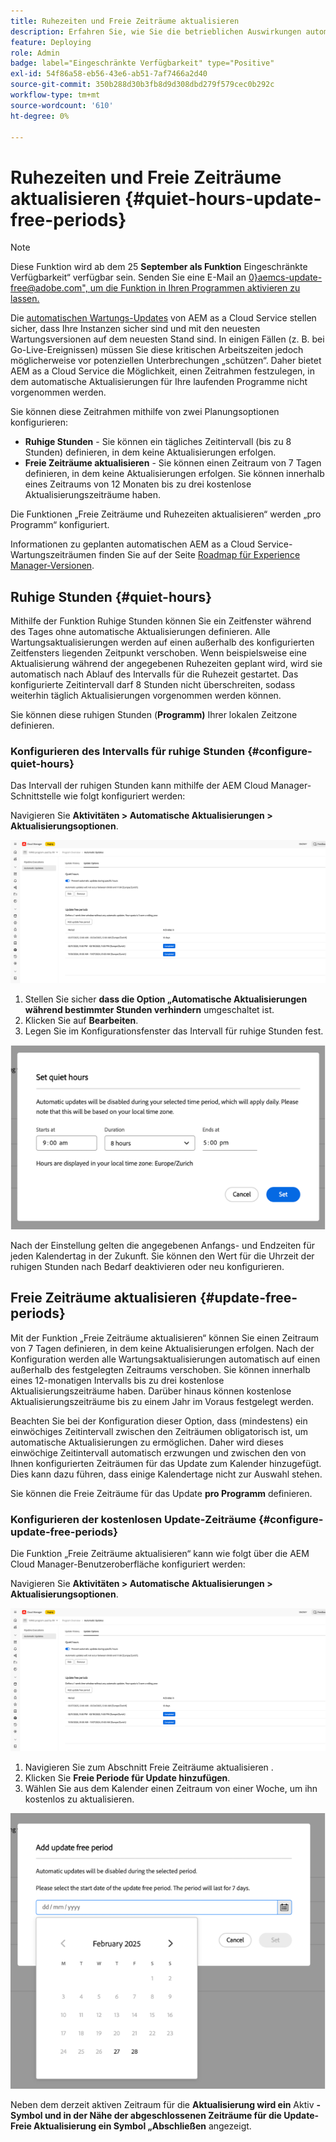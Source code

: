 ```yaml
---
title: Ruhezeiten und Freie Zeiträume aktualisieren
description: Erfahren Sie, wie Sie die betrieblichen Auswirkungen automatischer AEM as a Cloud Service-Updates durch die Verwendung von Ruhezeiten und Zeiträumen ohne Updates minimieren können.
feature: Deploying
role: Admin
badge: label="Eingeschränkte Verfügbarkeit" type="Positive"
exl-id: 54f86a58-eb56-43e6-ab51-7af7466a2d40
source-git-commit: 350b288d30b3fb8d9d308dbd279f579cec0b292c
workflow-type: tm+mt
source-wordcount: '610'
ht-degree: 0%

---
```


# Ruhezeiten und Freie Zeiträume aktualisieren {#quiet-hours-update-free-periods}

>[!NOTE]
>Diese Funktion wird ab dem 25 **September als Funktion** Eingeschränkte Verfügbarkeit“ verfügbar sein. Senden Sie eine E-Mail an [0}aemcs-update-free@adobe.com&quot;, um die Funktion in Ihren Programmen aktivieren zu lassen.](mailto:aemcs-update-free@adobe.com)

Die [automatischen Wartungs-Updates](/help/implementing/deploying/aem-version-updates.md) von AEM as a Cloud Service stellen sicher, dass Ihre Instanzen sicher sind und mit den neuesten Wartungsversionen auf dem neuesten Stand sind. In einigen Fällen (z. B. bei Go-Live-Ereignissen) müssen Sie diese kritischen Arbeitszeiten jedoch möglicherweise vor potenziellen Unterbrechungen „schützen“. Daher bietet AEM as a Cloud Service die Möglichkeit, einen Zeitrahmen festzulegen, in dem automatische Aktualisierungen für Ihre laufenden Programme nicht vorgenommen werden.

Sie können diese Zeitrahmen mithilfe von zwei Planungsoptionen konfigurieren:

* **Ruhige Stunden** - Sie können ein tägliches Zeitintervall (bis zu 8 Stunden) definieren, in dem keine Aktualisierungen erfolgen.
* **Freie Zeiträume aktualisieren** - Sie können einen Zeitraum von 7 Tagen definieren, in dem keine Aktualisierungen erfolgen. Sie können innerhalb eines Zeitraums von 12 Monaten bis zu drei kostenlose Aktualisierungszeiträume haben.

Die Funktionen „Freie Zeiträume und Ruhezeiten aktualisieren“ werden „pro Programm“ konfiguriert.

Informationen zu geplanten automatischen AEM as a Cloud Service-Wartungszeiträumen finden Sie auf der Seite [Roadmap für Experience Manager-Versionen](https://experienceleague.adobe.com/de/docs/experience-manager-release-information/aem-release-updates/update-releases-roadmap).

## Ruhige Stunden {#quiet-hours}

Mithilfe der Funktion Ruhige Stunden können Sie ein Zeitfenster während des Tages ohne automatische Aktualisierungen definieren. Alle Wartungsaktualisierungen werden auf einen außerhalb des konfigurierten Zeitfensters liegenden Zeitpunkt verschoben. Wenn beispielsweise eine Aktualisierung während der angegebenen Ruhezeiten geplant wird, wird sie automatisch nach Ablauf des Intervalls für die Ruhezeit gestartet. Das konfigurierte Zeitintervall darf 8 Stunden nicht überschreiten, sodass weiterhin täglich Aktualisierungen vorgenommen werden können.

Sie können diese ruhigen Stunden (**Programm)** Ihrer lokalen Zeitzone definieren.

### Konfigurieren des Intervalls für ruhige Stunden {#configure-quiet-hours}

Das Intervall der ruhigen Stunden kann mithilfe der AEM Cloud Manager-Schnittstelle wie folgt konfiguriert werden:

Navigieren Sie **Aktivitäten > Automatische Aktualisierungen > Aktualisierungsoptionen**.

![Konfiguration](assets/main-config.png)

1. Stellen Sie sicher **dass die Option „Automatische Aktualisierungen während bestimmter Stunden verhindern** umgeschaltet ist.
2. Klicken Sie auf **Bearbeiten**.
3. Legen Sie im Konfigurationsfenster das Intervall für ruhige Stunden fest.

![Konfiguration der ruhigen Stunden](assets/quiet-hours.png)

Nach der Einstellung gelten die angegebenen Anfangs- und Endzeiten für jeden Kalendertag in der Zukunft. Sie können den Wert für die Uhrzeit der ruhigen Stunden nach Bedarf deaktivieren oder neu konfigurieren.

## Freie Zeiträume aktualisieren {#update-free-periods}

Mit der Funktion „Freie Zeiträume aktualisieren“ können Sie einen Zeitraum von 7 Tagen definieren, in dem keine Aktualisierungen erfolgen. Nach der Konfiguration werden alle Wartungsaktualisierungen automatisch auf einen außerhalb des festgelegten Zeitraums verschoben. Sie können innerhalb eines 12-monatigen Intervalls bis zu drei kostenlose Aktualisierungszeiträume haben. Darüber hinaus können kostenlose Aktualisierungszeiträume bis zu einem Jahr im Voraus festgelegt werden.

Beachten Sie bei der Konfiguration dieser Option, dass (mindestens) ein einwöchiges Zeitintervall zwischen den Zeiträumen obligatorisch ist, um automatische Aktualisierungen zu ermöglichen. Daher wird dieses einwöchige Zeitintervall automatisch erzwungen und zwischen den von Ihnen konfigurierten Zeiträumen für das Update zum Kalender hinzugefügt. Dies kann dazu führen, dass einige Kalendertage nicht zur Auswahl stehen.

Sie können die Freie Zeiträume für das Update **pro Programm** definieren.

### Konfigurieren der kostenlosen Update-Zeiträume {#configure-update-free-periods}

Die Funktion „Freie Zeiträume aktualisieren“ kann wie folgt über die AEM Cloud Manager-Benutzeroberfläche konfiguriert werden:

Navigieren Sie **Aktivitäten > Automatische Aktualisierungen > Aktualisierungsoptionen**.

![Konfiguration](assets/main-config.png)

1. Navigieren Sie zum Abschnitt Freie Zeiträume aktualisieren .
2. Klicken Sie **Freie Periode für Update hinzufügen**.
3. Wählen Sie aus dem Kalender einen Zeitraum von einer Woche, um ihn kostenlos zu aktualisieren.

![Konfiguration freier Zeiträume aktualisieren](assets/update-free-periods.png)

Neben dem derzeit aktiven Zeitraum für die **Aktualisierung wird ein** Aktiv **-Symbol und in der Nähe der abgeschlossenen Zeiträume für die Update-Freie Aktualisierung ein Symbol „Abschließen** angezeigt.
